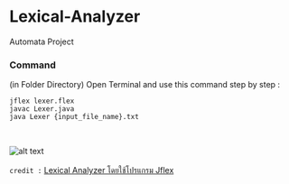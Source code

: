 # Lexical-Analyzer
 Automata Project
### Command
(in Folder Directory) Open Terminal and use this command step by step :
<br>
```
jflex lexer.flex
javac Lexer.java
java Lexer {input_file_name}.txt
```
<br>

![alt text](https://s3.amazonaws.com/rails-camp-tutorials/blog/programming+memes/programming-or-googling.jpg)
<br>
<br>
`credit :` [Lexical Analyzer โดยใช้โปรแกรม Jflex](https://www.youtube.com/watch?v=2oL0w8WsWJ8)
